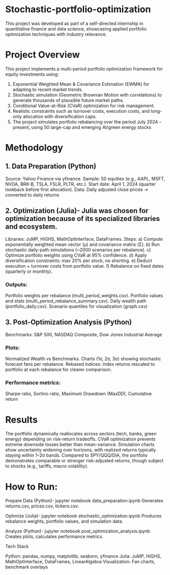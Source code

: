 # Stochastic-portfolio-optimization
This project was developed as part of a self-directed internship in quantitative finance and data science, showcasing applied portfolio optimization techniques with industry relevance.

# Project Overview

This project implements a multi-period portfolio optimization framework for equity investments using:
1) Exponential Weighted Mean & Covariance Estimation (EWMA) for adapting to recent market trends.
2) Stochastic simulation (Geometric Brownian Motion with correlations) to generate thousands of plausible future market paths.
3) Conditional Value-at-Risk (CVaR) optimization for risk management.
4) Realistic constraints such as turnover costs, execution costs, and long-only allocation with diversification caps.
5) The project simulates portfolio rebalancing over the period July 2024 – present, using 50 large-cap and emerging AI/green energy stocks

# Methodology
## 1. Data Preparation (Python)
Source: Yahoo Finance via yfinance.
Sample: 50 equities (e.g., AAPL, MSFT, NVDA, BRK-B, TSLA, FSLR, PLTR, etc.).
Start date: April 1, 2024 (quarter lookback before first allocation).
Data: Daily adjusted close prices → converted to daily returns

## 2. Optimization (Julia)- Julia was chosen for optimization because of its specialized libraries and ecosystem.

Libraries: JuMP, HiGHS, MathOptInterface, DataFrames.
Steps:
a) Compute exponentially weighted mean vector (μ) and covariance matrix (Σ).
b) Run stochastic daily-path simulations (~2000 scenarios per rebalance).
c) Optimize portfolio weights using CVaR at 95% confidence.
d) Apply diversification constraints: max 20% per stock, no shorting.
e) Deduct execution + turnover costs from portfolio value.
f) Rebalance on fixed dates (quarterly or monthly).

### Outputs:

Portfolio weights per rebalance (multi_period_weights.csv).
Portfolio values and stats (multi_period_rebalance_summary.csv).
Daily wealth path (portfolio_daily.csv).
Scenario quantiles for visualization (graph.csv)

## 3. Post-Optimization Analysis (Python)
Benchmarks: S&P 500, NASDAQ Composite, Dow Jones Industrial Average

### Plots:
Normalized Wealth vs Benchmarks.
Charts (1σ, 2σ, 3σ) showing stochastic forecast fans per rebalance.
Rebased indices: index returns rescaled to portfolio at each rebalance for clearer comparison.

### Performance metrics:
Sharpe ratio, Sortino ratio, Maximum Drawdown (MaxDD), Cumulative return

# Results

The portfolio dynamically reallocates across sectors (tech, banks, green energy) depending on risk-return tradeoffs.
CVaR optimization prevents extreme downside losses better than mean-variance.
Simulation charts show uncertainty widening over horizons, with realized returns typically staying within 1–2σ bands.
Compared to SPY/QQQ/DIA, the portfolio demonstrates comparable or stronger risk-adjusted returns, though subject to shocks (e.g., tariffs, macro volatility).

# How to Run:

Prepare Data (Python)- jupyter notebook data_preparation.ipynb
Generates returns.csv, prices.csv, tickers.csv.

Optimize (Julia)- jupyter notebook stochastic_optimization.ipynb
Produces rebalance weights, portfolio values, and simulation data.

Analyze (Python)- jupyter notebook post_optimization_analysis.ipynb
Creates plots, calculates performance metrics.

Tech Stack

Python: pandas, numpy, matplotlib, seaborn, yfinance
Julia: JuMP, HiGHS, MathOptInterface, DataFrames, LinearAlgebra
Visualization: Fan charts, benchmark overlays
